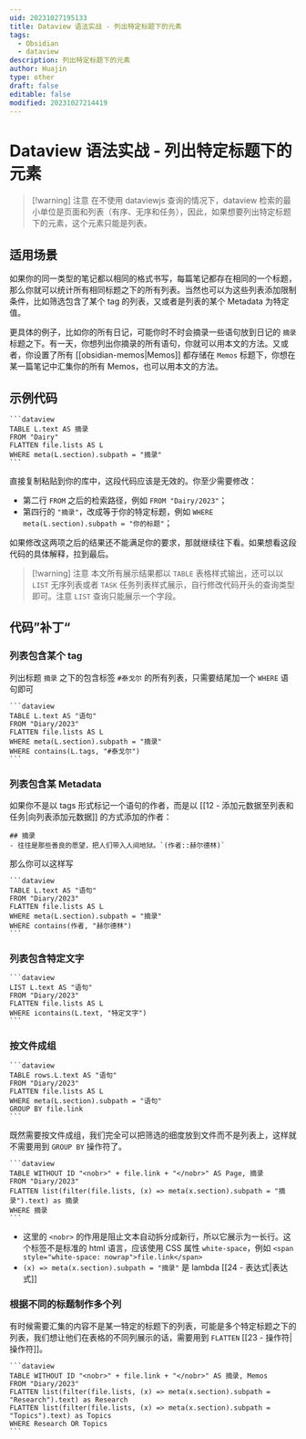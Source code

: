 ```yaml
---
uid: 20231027195133
title: Dataview 语法实战 - 列出特定标题下的元素
tags:
  - Obsidian
  - dataview
description: 列出特定标题下的元素
author: Huajin
type: other
draft: false
editable: false
modified: 20231027214419
---
```


# Dataview 语法实战 - 列出特定标题下的元素

> [!warning] 注意
> 在不使用 dataviewjs 查询的情况下，dataview 检索的最小单位是页面和列表（有序、无序和任务），因此，如果想要列出特定标题下的元素，这个元素只能是列表。

## 适用场景

如果你的同一类型的笔记都以相同的格式书写，每篇笔记都存在相同的一个标题，那么你就可以统计所有相同标题之下的所有列表。当然也可以为这些列表添加限制条件，比如筛选包含了某个 tag 的列表，又或者是列表的某个 Metadata 为特定值。

更具体的例子，比如你的所有日记，可能你时不时会摘录一些语句放到日记的 `摘录` 标题之下。有一天，你想列出你摘录的所有语句，你就可以用本文的方法。又或者，你设置了所有 [[obsidian-memos|Memos]] 都存储在 `Memos` 标题下，你想在某一篇笔记中汇集你的所有 Memos，也可以用本文的方法。

## 示例代码

`````示例代码
```dataview
TABLE L.text AS 摘录
FROM "Dairy"
FLATTEN file.lists AS L
WHERE meta(L.section).subpath = "摘录"
```
`````

直接复制粘贴到你的库中，这段代码应该是无效的。你至少需要修改：

- 第二行 `FROM` 之后的检索路径，例如 `FROM "Dairy/2023"`；
- 第四行的 `"摘录"`，改成等于你的特定标题，例如 `WHERE meta(L.section).subpath = "你的标题"`；

如果修改这两项之后的结果还不能满足你的要求，那就继续往下看。如果想看这段代码的具体解释，拉到最后。

> [!warning] 注意
> 本文所有展示结果都以 `TABLE` 表格样式输出，还可以以 `LIST` 无序列表或者 `TASK` 任务列表样式展示，自行修改代码开头的查询类型即可。注意 `LIST` 查询只能展示一个字段。

## 代码”补丁“

### 列表包含某个 tag

列出标题 `摘录` 之下的包含标签 `#泰戈尔` 的所有列表，只需要结尾加一个 `WHERE` 语句即可

`````示例代码
```dataview
TABLE L.text AS "语句"
FROM "Diary/2023"
FLATTEN file.lists AS L
WHERE meta(L.section).subpath = "摘录"
WHERE contains(L.tags, "#泰戈尔")
```
`````

### 列表包含某 Metadata

如果你不是以 tags 形式标记一个语句的作者，而是以 [[12 - 添加元数据至列表和任务|向列表添加元数据]] 的方式添加的作者：

```
## 摘录
- 往往是那些善良的愿望，把人们带入人间地狱。`(作者::赫尔德林)`
```

那么你可以这样写

`````示例代码
```dataview
TABLE L.text AS "语句"
FROM "Diary/2023"
FLATTEN file.lists AS L
WHERE meta(L.section).subpath = "摘录"
WHERE contains(作者, "赫尔德林")
```
`````

### 列表包含特定文字

`````示例代码
```dataview
LIST L.text AS "语句"
FROM "Diary/2023"
FLATTEN file.lists AS L
WHERE icontains(L.text, "特定文字")
```
`````

### 按文件成组

`````示例代码
```dataview
TABLE rows.L.text AS "语句"
FROM "Diary/2023"
FLATTEN file.lists AS L
WHERE meta(L.section).subpath = "语句"
GROUP BY file.link
```
`````

既然需要按文件成组，我们完全可以把筛选的细度放到文件而不是列表上，这样就不需要用到 `GROUP BY` 操作符了。

`````示例代码
```dataview
TABLE WITHOUT ID "<nobr>" + file.link + "</nobr>" AS Page, 摘录
FROM "Diary/2023"
FLATTEN list(filter(file.lists, (x) => meta(x.section).subpath = "摘录").text) as 摘录
WHERE 摘录
```
`````

- 这里的 `<nobr>` 的作用是阻止文本自动拆分成新行，所以它展示为一长行。这个标签不是标准的 html 语言，应该使用 CSS 属性 `white-space`，例如 `<span style="white-space: nowrap">file.link</span>`
- `(x) => meta(x.section).subpath = "摘录"` 是 lambda [[24 - 表达式|表达式]]

### 根据不同的标题制作多个列

有时候需要汇集的内容不是某一特定的标题下的列表，可能是多个特定标题之下的列表，我们想让他们在表格的不同列展示的话，需要用到 `FLATTEN` [[23 - 操作符|操作符]]。

`````示例代码
```dataview
TABLE WITHOUT ID "<nobr>" + file.link + "</nobr>" AS 摘录, Memos
FROM "Diary/2023"
FLATTEN list(filter(file.lists, (x) => meta(x.section).subpath = "Research").text) as Research
FLATTEN list(filter(file.lists, (x) => meta(x.section).subpath = "Topics").text) as Topics
WHERE Research OR Topics
```
`````